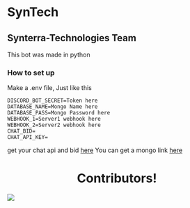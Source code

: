 SynTech
====================

Synterra-Technologies Team
---------------------

This bot was made in python

### How to set up
Make a .env file, Just like this

```
DISCORD_BOT_SECRET=Token here
DATABASE_NAME=Mongo Name here
DATABASE_PASS=Mongo Password here
WEBHOOK_1=Server1 webhook here
WEBHOOK_2=Server2 webhook here
CHAT_BID=
CHAT_API_KEY=
```
get your chat api and bid [here](https://brainshop.ai/)
You can get a mongo link [here](https://www.mongodb.com/)

<h1 align="center">Contributors!</h1>
<a href="https://github.com/Synterra-Technologies/SynTech/graphs/contributors">
  <img src="https://contrib.rocks/image?repo=Synterra-Technologies/SynTech" />
</a>
